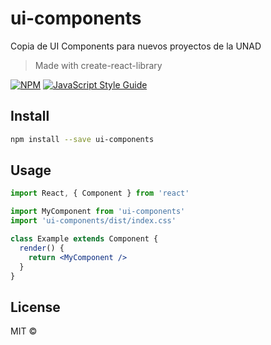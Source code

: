 # ui-components

Copia de UI Components para nuevos proyectos de la UNAD

> Made with create-react-library

[![NPM](https://img.shields.io/npm/v/ui-components.svg)](https://www.npmjs.com/package/ui-components) [![JavaScript Style Guide](https://img.shields.io/badge/code_style-standard-brightgreen.svg)](https://standardjs.com)

## Install

```bash
npm install --save ui-components
```

## Usage

```jsx
import React, { Component } from 'react'

import MyComponent from 'ui-components'
import 'ui-components/dist/index.css'

class Example extends Component {
  render() {
    return <MyComponent />
  }
}
```

## License

MIT © [](https://github.com/)
